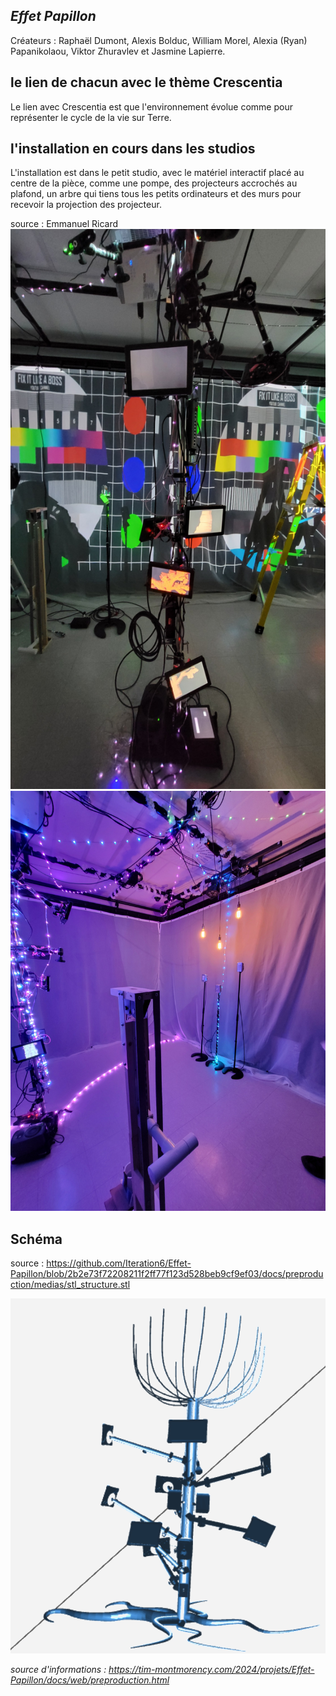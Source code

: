 ## *Effet Papillon*
Créateurs : Raphaël Dumont, Alexis Bolduc, William Morel, Alexia (Ryan) Papanikolaou, Viktor Zhuravlev et Jasmine Lapierre.
## le lien de chacun avec le thème Crescentia
Le lien avec Crescentia est que l'environnement évolue comme pour représenter le cycle de la vie sur Terre.
## l'installation en cours dans les studios
L'installation est dans le petit studio, avec le matériel interactif placé au centre de la pièce, comme une pompe, des projecteurs accrochés au plafond, un arbre qui tiens tous les petits ordinateurs et des murs pour recevoir la projection des projecteur.

source : Emmanuel Ricard
![arbre](media/effet_papillon_arbre.jpg)
![arbre](media/effet_papillon_lumiere.jpg)

## Schéma
source : https://github.com/Iteration6/Effet-Papillon/blob/2b2e73f72208211f2ff77f123d528beb9cf9ef03/docs/preproduction/medias/stl_structure.stl

![schéma](media/structure_effet_papillon.png)   


*source d'informations : https://tim-montmorency.com/2024/projets/Effet-Papillon/docs/web/preproduction.html*
